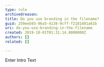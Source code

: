 ```yaml
---
type: rule
archivedreason: 
title: Do you use branding in the filename?
guid: 259eeb93-96a5-4138-9cff-f2181401a61b
uri: do-you-use-branding-in-the-filename
created: 2019-10-01T01:31:14.0000000Z
authors: []
related: []

---
```



Enter Intro Text<br>
<br><excerpt class='endintro'></excerpt><br>



